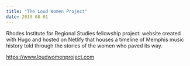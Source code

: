 ```yaml
---
title: "The Loud Women Project"
date: 2019-08-01
---
```


 Rhodes Institute for Regional Studies fellowship project: website created with Hugo and hosted on Netlify that houses a timeline of Memphis music history told through the stories of the women who paved its way.


https://www.loudwomenproject.com
